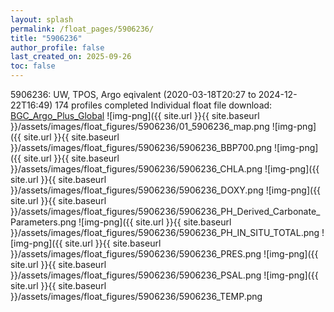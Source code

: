 ```yaml
---
layout: splash
permalink: /float_pages/5906236/
title: "5906236"
author_profile: false
last_created_on: 2025-09-26
toc: false
---
```

 
5906236: UW, TPOS, Argo eqivalent (2020-03-18T20:27 to 2024-12-22T16:49)
174 profiles completed
Individual float file download: [BGC_Argo_Plus_Global](https://ftp.soest.hawaii.edu/bgc_argo_plus/Individual_Floats/outliers_removed/5906236_Sprof_processed.nc)
![img-png]({{ site.url }}{{ site.baseurl }}/assets/images/float_figures/5906236/01_5906236_map.png
![img-png]({{ site.url }}{{ site.baseurl }}/assets/images/float_figures/5906236/5906236_BBP700.png
![img-png]({{ site.url }}{{ site.baseurl }}/assets/images/float_figures/5906236/5906236_CHLA.png
![img-png]({{ site.url }}{{ site.baseurl }}/assets/images/float_figures/5906236/5906236_DOXY.png
![img-png]({{ site.url }}{{ site.baseurl }}/assets/images/float_figures/5906236/5906236_PH_Derived_Carbonate_Parameters.png
![img-png]({{ site.url }}{{ site.baseurl }}/assets/images/float_figures/5906236/5906236_PH_IN_SITU_TOTAL.png
![img-png]({{ site.url }}{{ site.baseurl }}/assets/images/float_figures/5906236/5906236_PRES.png
![img-png]({{ site.url }}{{ site.baseurl }}/assets/images/float_figures/5906236/5906236_PSAL.png
![img-png]({{ site.url }}{{ site.baseurl }}/assets/images/float_figures/5906236/5906236_TEMP.png
